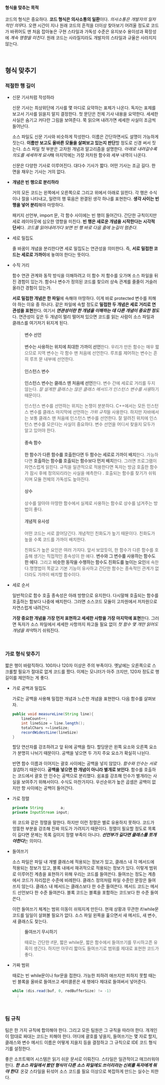 #### 형식을 맞추는 목적

코드의 형식은 중요하다. **코드 형식은 의사소통의 일환**이다. *의사소통은 개발자의 일차적인 의무*다. 오랜 시간이 지나 원래 코드의 흔적을 더이상 찾아보기 어려울 정도로 코드가 바뀌어도 맨 처음 잡아놓은 구현 스타일과 가독성 수준은 유지보수 용이성과 확장성에 *계속 영향을 미친다*. 원래 코드는 사라질지라도 개발자의 스타일과 규율은 사라지지 않는다.

<br>

## 형식 맞추기

### 적절한 행 길이

- 신문 기사처럼 작성하라

  신문 기사는 최상위단에 기사를 몇 마디로 요약하는 표제가 나온다. 독자는 표제를 보고서 기사를 읽을지 말지 결정한다. 첫 문단은 전체 기사 내용을 요약한다. 세세한 사실은 숨기고 커다란 그림을 보여준다. 쭉 읽으며 내려가면 세세한 사실이 조금씩 들어난다.

  소스 파일도 신문 기사와 비슷하게 작성한다. 이름은 간단하면서도 설명이 가능하게 짓는다. **이름만 보고도 올바른 모듈을 살펴보고 있는지 판단**할 정도로 신경 써서 짓는다. 소스 파일 첫 부분은 고차원 개념과 알고리즘을 설명한다. *아래로 내려갈수록 의도를 세세하게 묘사*해 마지막에는 가장 저차원 함수와 세부 내역이 나온다.

  신문은 다양한 기사로 이루어진다. 대다수 기사가 짧다. 어떤 기사는 조금 길다. 한 면을 채우는 기사는 거의 없다. 

- **개념은 빈 행으로 분리하라**

  거의 모든 코드는 왼쪽에서 오른쪽으로 그리고 위에서 아래로 읽힌다. 각 행은 수식이나 절을 나타내고, 일련의 행 묶음은 완결된 생각 하나를 표현한다. **생각 사이는 빈 행을 넣어 분리**해야 마땅하다.

  패키지 선언부, import 문, 각 함수 사이에는 빈 행이 들어간다. 간단한 규칙이지만 세로 레이아웃에 심오한 영향을 미친다. **빈 행은 새로운 개념을 시작한다는 시각적 단서**다. *코드를 읽어내려가다 보면 빈 행 바로 다음 줄에 눈길이 멈춘다*.

- 세로 밀집도

  줄 바꿈이 개념을 분리한다면 세로 밀집도는 연관성을 의미한다. 즉, **서로 밀접한 코드는 세로로 가까이**에 놓여야 한다는 뜻이다. 

- 수직 거리

  함수 연관 관계와 동작 방식을 이해하려고 이 함수 저 함수를 오가며 소스 파일을 뒤진 경험이 있는가. 함수나 변수가 정의된 코드를 찾으러 상속 관계를 줄줄이 거슬러 올라간 경험이 있는가.

  **서로 밀접한 개념은 한 파일**에 속해야 마땅하다. 이게 바로 protected 변수를 피해야 하는 이유 중 하나다. 같은 파일에 속할 정도로 **밀접한 두 개념은 세로 거리로 연관성을 표현**한다. 여기서 ***연관성이란 한 개념을 이해하는 데 다른 개념이 중요한 정도***다. 연관성이 깊은 두 개념이 멀리 떨어져 있으면 코드를 읽는 사람이 소스 파일과 클래스를 여기저기 뒤지게 된다.

  > #### **변수 선언**
  >
  > **변수는 사용하는 위치에 최대한 가까이 선언**한다. 우리가 만든 함수는 매우 짧으므로 지역 변수는 각 함수 맨 처음에 선언한다. 루프를 제어하는 변수는 흔히 루프 문 내부에 선언한다.
  >
  > #### 인스턴스 변수
  >
  > **인스턴스 변수는 클래스 맨 처음에 선언**한다. 변수 간에 세로로 거리를 두지 않는다. *잘 설계한 클래스는 많은 클래스 메서드가 인스턴스 변수를 사용*하기 때문이다.
  >
  > 인스턴스 변수를 선언하는 위치는 논쟁이 분분하다. C++에서는 모든 인스턴스 변수를 클래스 마지막에 선언하는 *가위 규칙*을 사용한다. 하지만 자바에서는 보통 클래스 맨 처음에 인스턴스 변수를 선언한다. 잘 알려진 위치에 인스턴스 변수를 모은다는 사실이 중요하다. 변수 선언을 어디서 찾을지 모두가 알고 있어야 한다.
  >
  > #### 종속 함수
  >
  > **한 함수가 다른 함수를 호출한다면 두 함수는 세로로 가까이 배치**한다. 가능하다면 **호출하는 함수를 호출되는 함수보다 먼저 배치**한다. 그러면 프로그램이 자연스럽게 읽힌다. 규칙을 일관적으로 적용한다면 독자는 방금 호출한 함수가 잠시 후에 정의되리라는 사실을 예측한다 . 호출되는 함수를 찾기가 쉬워지며 모듈 전체의 가독성도 높아진다.
  >
  > #### 상수
  >
  > 상수를 알아야 마땅한 함수에서 실제로 사용하는 함수로 상수를 넘겨주는 방법이 좋다.
  >
  > #### 개념적 유사성
  >
  > 어떤 코드는 서로 끌어당긴다. 개념적인 친화도가 높기 때문이다. 친화도가 높을 수록 코드를 가까이 배치한다.
  >
  > 친화도가 높은 요인은 여러 가지다. 앞서 보았듯이, 한 함수가 다른 함수를 호출해 생기는 직접적인 종속성이 한 예다. **변수와 그 변수를 사용하는 함수도 한 예다**. 그리고 **비슷한 동작을 수행하는 함수도 친화도를 높이는 요인**에 속한다.명명법이 똑같고 기본 기능이 유사하고 간단한 함수는 종속적인 관계가 없더라도 가까이 배치할 함수이다.

- 세로 순서

  일반적으로 함수 호출 종속성은 아래 방향으로 유지한다. 다시말해 호출되는 함수를 호출하는 함보다 나중에 배치한다. 그러면 소스코드 모듈이 고차원에서 저차원으로 자연스럽게 내려간다.

  **가장 중요한 개념을 가장 먼저 표현하고 세세한 사항을 가장 마지막에 표현**한다. 그러면 독자가 소스 파일에서 세세한 사항까지 파고들 필요 없이 *첫 함수 몇 개만 읽어도 개념을 파악*하기 쉬워진다.

  <br>

### 가로 형식 맞추기

짧은 행이 바람직하다. 100자나 120자 이상은 주의 부족이다. 옛날에는 오른쪽으로 스크롤할 필요가 절대로 없게 코드를 짰다. 이제는 모니터가 아주 크지만, 120자 정도로 행 길이를 제안하는 게 좋다.

- 가로 공백과 밀집도

  가로는 공백을 사용해 밀접한 개념과 느슨한 개념을 표현한다. 다음 함수를 살펴보자.

  ```java
  public void measureLine(String line){
      lineCount++;
      int lineSize = line.length();
      totalChars +=lineSize;
      recordWidestLine(lineSize)
  }
  ```

  할당 연산자를 강조하려고 앞 뒤에 공백을 줬다. 할당문은 왼쪽 요소와 오른쪽 요소가 분명히 나뉘기 때문이다. 공백을 넣으면 두 가지 주요 요소가 확실히 나뉜다.

  반면 함수 이름과 이어지는 괄호 사이에는 공백을 넣지 않았다. *함수와 인수는 서로 밀접*하기 때문이다. **공백을 넣으면 한 개념이 아니라 별개로 보인다**. 함수를 호출하는 코드에서 괄호 안 인수는 공백으로 분리했다. 쉼표를 강조해 인수가 별개라는 사실을 보여주기 위해서이다. 수식도 마찬가지다. 우선순위가 높은 곱셈은 공백이 없지만 항 사이에는 공백이 들어간다.

- 가로 정렬

  ```java
  private String 		a;
  private InputStream input;
  ```

  위 코드와 같은 정렬을 말한다. 하지만 이런 정렬은 별로 유용하지 못하다. 코드가 엉뚱한 부분을 강조해 진짜 의도가 가려지기 때문이다. 정렬이 필요할 정도로 목록이 길다면 문제는 목록 길이지 정렬 부족이 아니다. ***선언부가 길다면 클래스를 쪼개야한다***는 의미다.

- 들여쓰기

  소스 파일은 파일 내 개별 클래스에 적용되는 정보가 있고, 클래스 내 각 메서드에 적용되는 정보가 있고, 블록 내에서 재귀적으로 적용되는 정보가 있다. 이렇게 범위로 이루어진 계층을 표현하기 위해 우리는 코드를 들여쓴다. 들여쓰는 정도는 계층에서 코드가 자리잡은 수준에 비례한다. 클래스 정의처럼 파일 수준인 문장은 들여쓰지 않는다. 클래스 내 메서드는 클래스보다 한 수준 들여쓴다. 메서드 코드는 메서드 선언보다 한 수준 들여쓴다. 블록 코드는 블록을 포함하는 코드보다 한 수준 들여쓴다.

  이런 들여쓰기 체계는 범위 이동이 쉬워지게 만든다. 현재 상황과 무관한 if/while문 코드를 일일이 살펴볼 필요가 없다. 소스 파일 왼쪽을 훑으면서 새 메서드, 새 변수, 새 클래스도 찾는다. 

  > **들여쓰기 무시하기**
  >
  > 때로는 간단한 if문, 짧은 while문, 짧은 함수에서 들여쓰기를 무시하고픈 유혹이 생긴다. 하지만 아무리 짧아도 들여쓰기로 범위를 제대로 표현한 코드가 좋다.

- 가짜 범위

  때로는 빈 while문이나 for문을 접한다. 가능한 피하려 애쓰지만 피하지 못할 때는 빈 블록을 올바로 들여쓰고 세미콜론은 새 행에다 제대로 들여써서 넣어준다.

  ```java
  while (dis.read(buf, 0, redBufferSize) != -1)
  	;
  ```

<br>

### 팀 규칙

팀은 한 가지 규칙에 합의해야 한다. 그리고 모든 팀원은 그 규칙을 따라야 한다. 개개인이 맘대로 짜대는 코드는 피해야 한다. 어디에 괄호를 넣을지, 들여쓰기는 몇 자로 할지, 클래스와 변수 메서드 이름은 어떻게 지을지 등을 결정하고 그 규칙으로 IDE 코드 형식기를 설정한다.

좋은 소프트웨어 시스템은 읽기 쉬운 문서로 이뤄진다. 스타일은 일관적이고 매끄러워야 한다. ***한 소스 파일에서 봤던 형식이 다른 소스 파일에도 쓰이리라는 신뢰를 독자에게 줘야 한다***. 온갖 스타일을 뒤섞어 소스 코드를 필요 이상으로 복잡하게 만드는 실수는 피한다.
